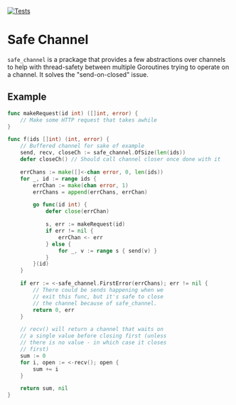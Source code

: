 [![Tests](https://github.com/StandoffVenus/safe-channel/actions/workflows/go.yml/badge.svg?branch=main)](https://github.com/StandoffVenus/safe-channel/actions/workflows/go.yml)

# Safe Channel

`safe_channel` is a prackage that provides a few abstractions over channels to help with thread-safety between multiple Goroutines trying to operate on a channel. It solves the "send-on-closed" issue.

## Example

```go
func makeRequest(id int) ([]int, error) {
    // Make some HTTP request that takes awhile
}

func f(ids []int) (int, error) {
    // Buffered channel for sake of example
    send, recv, closeCh := safe_channel.OfSize(len(ids))
    defer closeCh() // Should call channel closer once done with it

    errChans := make([]<-chan error, 0, len(ids))
    for _, id := range ids {
        errChan := make(chan error, 1)
        errChans = append(errChans, errChan)

        go func(id int) {
            defer close(errChan)

            s, err := makeRequest(id)
            if err != nil {
                errChan <- err
            } else {
                for _, v := range s { send(v) }
            }
        }(id)
    }

    if err := <-safe_channel.FirstError(errChans); err != nil {
        // There could be sends happening when we
        // exit this func, but it's safe to close
        // the channel because of safe_channel.
        return 0, err
    }

    // recv() will return a channel that waits on
    // a single value before closing first (unless
    // there is no value - in which case it closes
    // first)
    sum := 0
    for i, open := <-recv(); open {
        sum += i
    }

    return sum, nil
}
```